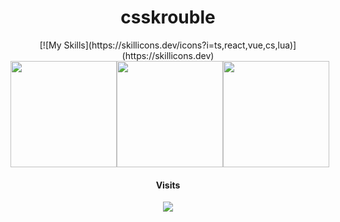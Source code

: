 <h1 align="center">csskrouble</h1>

<div align="center" style="width: 100%;">
  [![My Skills](https://skillicons.dev/icons?i=ts,react,vue,cs,lua)](https://skillicons.dev)
  
   <div style="display: flex; flex-direction: row; justify-content: space-evenly;">
      <img width="170px" height="170px" src="https://wakatime.com/share/@52401d66-a497-4262-ae60-c0a683a7dde3/28b3eb65-14e6-4f0e-ab73-9b2f8b6fdd63.svg"/>
        <a href="https://v-rp.pl"><img width="170px" height="170px" src="https://panels.twitch.tv/panel-125233800-image-2e5edc47-b78d-4955-83e6-a47270b87ad1"/></a>
    <img width="170px" height="170px" src="https://wakatime.com/share/@52401d66-a497-4262-ae60-c0a683a7dde3/6d97d765-dc5f-4d5f-ba8b-820085b3dd67.svg"/>

</div> 


  
  #### Visits
  <img src="https://profile-counter.glitch.me/csskroubledev/count.svg"/>
</div>
